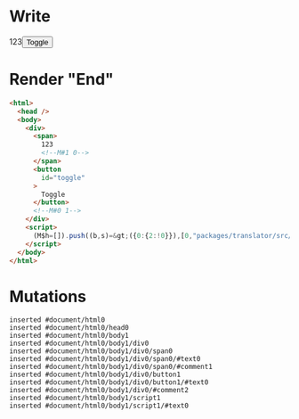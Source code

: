 # Write
  <div><span>123<!M#1 0></span><button id=toggle>Toggle</button><!M#0 1></div><script>(M$h=[]).push((b,s)=>({0:{2:!0}}),[0,"packages/translator/src/__tests__/fixtures/context-tag-in-if/template.marko_0_show",])</script>


# Render "End"
```html
<html>
  <head />
  <body>
    <div>
      <span>
        123
        <!--M#1 0-->
      </span>
      <button
        id="toggle"
      >
        Toggle
      </button>
      <!--M#0 1-->
    </div>
    <script>
      (M$h=[]).push((b,s)=&gt;({0:{2:!0}}),[0,"packages/translator/src/__tests__/fixtures/context-tag-in-if/template.marko_0_show",])
    </script>
  </body>
</html>
```

# Mutations
```
inserted #document/html0
inserted #document/html0/head0
inserted #document/html0/body1
inserted #document/html0/body1/div0
inserted #document/html0/body1/div0/span0
inserted #document/html0/body1/div0/span0/#text0
inserted #document/html0/body1/div0/span0/#comment1
inserted #document/html0/body1/div0/button1
inserted #document/html0/body1/div0/button1/#text0
inserted #document/html0/body1/div0/#comment2
inserted #document/html0/body1/script1
inserted #document/html0/body1/script1/#text0
```